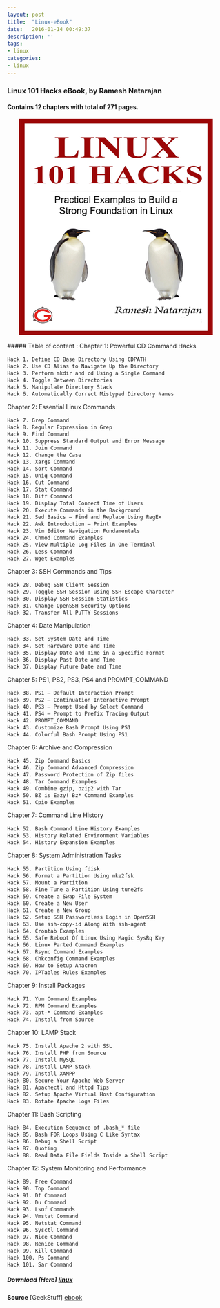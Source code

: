 ```yaml
---
layout: post
title:  "Linux-eBook"
date:   2016-01-14 00:49:37
description: ''
tags:
- linux
categories: 
- linux
---
```

### Linux 101 Hacks eBook, by Ramesh Natarajan
#### Contains 12 chapters with total of 271 pages.
<p align="center"><img itemprop="image"  src="/assets/img/ebook.jpg" width="450" height="500"/></p>
##### Table of content :
Chapter 1: Powerful CD Command Hacks

    Hack 1. Define CD Base Directory Using CDPATH
    Hack 2. Use CD Alias to Navigate Up the Directory
    Hack 3. Perform mkdir and cd Using a Single Command
    Hack 4. Toggle Between Directories
    Hack 5. Manipulate Directory Stack
    Hack 6. Automatically Correct Mistyped Directory Names

Chapter 2: Essential Linux Commands

    Hack 7. Grep Command
    Hack 8. Regular Expression in Grep
    Hack 9. Find Command
    Hack 10. Suppress Standard Output and Error Message
    Hack 11. Join Command
    Hack 12. Change the Case
    Hack 13. Xargs Command
    Hack 14. Sort Command
    Hack 15. Uniq Command
    Hack 16. Cut Command
    Hack 17. Stat Command
    Hack 18. Diff Command
    Hack 19. Display Total Connect Time of Users
    Hack 20. Execute Commands in the Background
    Hack 21. Sed Basics – Find and Replace Using RegEx
    Hack 22. Awk Introduction – Print Examples
    Hack 23. Vim Editor Navigation Fundamentals
    Hack 24. Chmod Command Examples
    Hack 25. View Multiple Log Files in One Terminal
    Hack 26. Less Command
    Hack 27. Wget Examples

Chapter 3: SSH Commands and Tips

    Hack 28. Debug SSH Client Session
    Hack 29. Toggle SSH Session using SSH Escape Character
    Hack 30. Display SSH Session Statistics
    Hack 31. Change OpenSSH Security Options
    Hack 32. Transfer All PuTTY Sessions

Chapter 4: Date Manipulation

    Hack 33. Set System Date and Time
    Hack 34. Set Hardware Date and Time
    Hack 35. Display Date and Time in a Specific Format
    Hack 36. Display Past Date and Time
    Hack 37. Display Future Date and Time

Chapter 5: PS1, PS2, PS3, PS4 and PROMPT_COMMAND

    Hack 38. PS1 – Default Interaction Prompt
    Hack 39. PS2 – Continuation Interactive Prompt
    Hack 40. PS3 – Prompt Used by Select Command
    Hack 41. PS4 – Prompt to Prefix Tracing Output
    Hack 42. PROMPT_COMMAND
    Hack 43. Customize Bash Prompt Using PS1
    Hack 44. Colorful Bash Prompt Using PS1

Chapter 6: Archive and Compression

    Hack 45. Zip Command Basics
    Hack 46. Zip Command Advanced Compression
    Hack 47. Password Protection of Zip files
    Hack 48. Tar Command Examples
    Hack 49. Combine gzip, bzip2 with Tar
    Hack 50. BZ is Eazy! Bz* Command Examples
    Hack 51. Cpio Examples

Chapter 7: Command Line History

    Hack 52. Bash Command Line History Examples
    Hack 53. History Related Environment Variables
    Hack 54. History Expansion Examples

Chapter 8: System Administration Tasks

    Hack 55. Partition Using fdisk
    Hack 56. Format a Partition Using mke2fsk
    Hack 57. Mount a Partition
    Hack 58. Fine Tune a Partition Using tune2fs
    Hack 59. Create a Swap File System
    Hack 60. Create a New User
    Hack 61. Create a New Group
    Hack 62. Setup SSH Passwordless Login in OpenSSH
    Hack 63. Use ssh-copy-id Along With ssh-agent
    Hack 64. Crontab Examples
    Hack 65. Safe Reboot Of Linux Using Magic SysRq Key
    Hack 66. Linux Parted Command Examples
    Hack 67. Rsync Command Examples
    Hack 68. Chkconfig Command Examples
    Hack 69. How to Setup Anacron
    Hack 70. IPTables Rules Examples

Chapter 9: Install Packages

    Hack 71. Yum Command Examples
    Hack 72. RPM Command Examples
    Hack 73. apt-* Command Examples
    Hack 74. Install from Source

Chapter 10: LAMP Stack

    Hack 75. Install Apache 2 with SSL
    Hack 76. Install PHP from Source
    Hack 77. Install MySQL
    Hack 78. Install LAMP Stack
    Hack 79. Install XAMPP
    Hack 80. Secure Your Apache Web Server
    Hack 81. Apachectl and Httpd Tips
    Hack 82. Setup Apache Virtual Host Configuration
    Hack 83. Rotate Apache Logs Files

Chapter 11: Bash Scripting

    Hack 84. Execution Sequence of .bash_* file
    Hack 85. Bash FOR Loops Using C Like Syntax
    Hack 86. Debug a Shell Script
    Hack 87. Quoting
    Hack 88. Read Data File Fields Inside a Shell Script

Chapter 12: System Monitoring and Performance

    Hack 89. Free Command
    Hack 90. Top Command
    Hack 91. Df Command
    Hack 92. Du Command
    Hack 93. Lsof Commands
    Hack 94. Vmstat Command
    Hack 95. Netstat Command
    Hack 96. Sysctl Command
    Hack 97. Nice Command
    Hack 98. Renice Command
    Hack 99. Kill Command
    Hack 100. Ps Command
    Hack 101. Sar Command
  
##### Download [Here] [linux]
<b>Source</b> [GeekStuff] [ebook] 

[ebook]: http://www.thegeekstuff.com/linux-101-hacks-ebook
[linux]: /assets/pdf/Linux-101-Hacks.pdf
